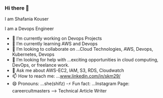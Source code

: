 ### Hi there 👋
I am Shafania Kouser

I am a Devops Engineer


- 🔭 I’m currently working on Devops Projects
- 🌱 I’m currently learning AWS and Devops
- 👯 I’m looking to collaborate on ...Cloud Technologies, AWS, Devops, Kubernetes, Devops
- 🤔 I’m looking for help with ...exciting opportunities in cloud computing, DevOps, or freelance work.
- 💬 Ask me about AWS-EC2, IAM, S3, RDS, Cloudwatch
- 📫 How to reach me: ...www.linkedin.com/in/skm29/
- 😄 Pronouns: ...she(shifz)
-⚡ Fun fact: ...Instagram Page: careercultmasters --> Technical Article Writer

